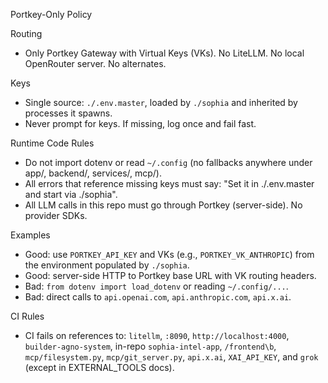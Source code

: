 Portkey-Only Policy

Routing
- Only Portkey Gateway with Virtual Keys (VKs). No LiteLLM. No local OpenRouter server. No alternates.

Keys
- Single source: `./.env.master`, loaded by `./sophia` and inherited by processes it spawns.
- Never prompt for keys. If missing, log once and fail fast.

Runtime Code Rules
- Do not import dotenv or read `~/.config` (no fallbacks anywhere under app/, backend/, services/, mcp/).
- All errors that reference missing keys must say: "Set it in ./.env.master and start via ./sophia".
- All LLM calls in this repo must go through Portkey (server-side). No provider SDKs.

Examples
- Good: use `PORTKEY_API_KEY` and VKs (e.g., `PORTKEY_VK_ANTHROPIC`) from the environment populated by `./sophia`.
- Good: server-side HTTP to Portkey base URL with VK routing headers.
- Bad: `from dotenv import load_dotenv` or reading `~/.config/...`.
- Bad: direct calls to `api.openai.com`, `api.anthropic.com`, `api.x.ai`.

CI Rules
- CI fails on references to: `litellm`, `:8090`, `http://localhost:4000`, `builder-agno-system`, in-repo `sophia-intel-app`, `/frontend\b`, `mcp/filesystem.py`, `mcp/git_server.py`, `api.x.ai`, `XAI_API_KEY`, and `grok` (except in EXTERNAL_TOOLS docs).
